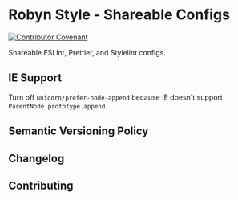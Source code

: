 # Robyn Style - Shareable Configs

[![Contributor Covenant](https://img.shields.io/badge/Contributor%20Covenant-v1.4%20adopted-ff69b4.svg)](CODE_OF_CONDUCT.md)

Shareable ESLint, Prettier, and Stylelint configs.

## IE Support

Turn off `unicorn/prefer-node-append` because IE doesn't support
`ParentNode.prototype.append`.

## Semantic Versioning Policy

## Changelog

## Contributing
